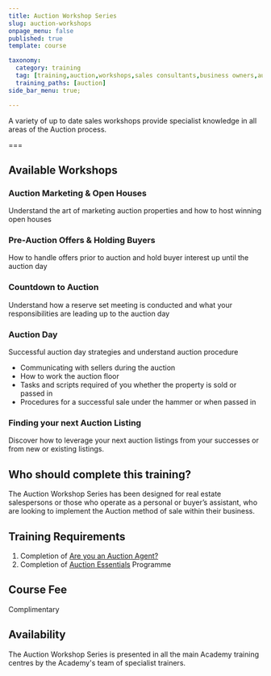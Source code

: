 ```yaml
---
title: Auction Workshop Series
slug: auction-workshops
onpage_menu: false
published: true
template: course

taxonomy:
  category: training
  tag: [training,auction,workshops,sales consultants,business owners,auctioneer,managers]
  training_paths: [auction]
side_bar_menu: true;

---
```


A variety of up to date sales workshops provide specialist knowledge in all areas of the Auction process.

===

## Available Workshops

### Auction Marketing & Open Houses
Understand the art of marketing auction properties and how to host winning open houses

### Pre-Auction Offers & Holding Buyers
How to handle offers prior to auction and hold buyer interest up until the auction day

### Countdown to Auction
Understand how a reserve set meeting is conducted and what your responsibilities are leading up to the auction day

### Auction Day
Successful auction day strategies and understand auction procedure
-	Communicating with sellers during the auction
-	How to work the auction floor
-	Tasks and scripts required of you whether the property is sold or passed in
-	Procedures for a successful sale under the hammer or when passed in

### Finding your next Auction Listing
Discover how to leverage your next auction listings from your successes or from new or existing listings.

## Who should complete this training?
The Auction Workshop Series has been designed for real estate salespersons or those who operate as a personal or buyer’s assistant, who are looking to implement the Auction method of sale within their business.

## Training Requirements
1. Completion of [Are you an Auction Agent?](/courses/auction/auction-agent)
2. Completion of [Auction Essentials](/courses/auction/auction-essentials) Programme

## Course Fee
Complimentary 

## Availability
The Auction Workshop Series is presented in all the main Academy training centres by the Academy's team of specialist trainers.

